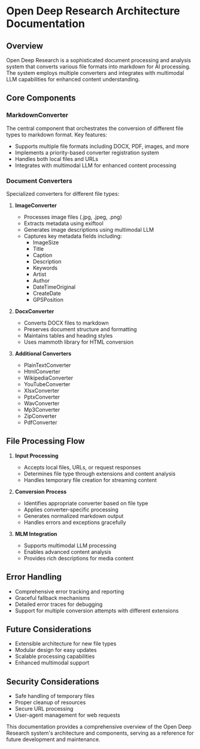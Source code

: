 # Open Deep Research Architecture Documentation

## Overview
Open Deep Research is a sophisticated document processing and analysis system that converts various file formats into markdown for AI processing. The system employs multiple converters and integrates with multimodal LLM capabilities for enhanced content understanding.

## Core Components

### MarkdownConverter
The central component that orchestrates the conversion of different file types to markdown format. Key features:
- Supports multiple file formats including DOCX, PDF, images, and more
- Implements a priority-based converter registration system
- Handles both local files and URLs
- Integrates with multimodal LLM for enhanced content processing

### Document Converters
Specialized converters for different file types:

1. **ImageConverter**
   - Processes image files (.jpg, .jpeg, .png)
   - Extracts metadata using exiftool
   - Generates image descriptions using multimodal LLM
   - Captures key metadata fields including:
     - ImageSize
     - Title
     - Caption
     - Description
     - Keywords
     - Artist
     - Author
     - DateTimeOriginal
     - CreateDate
     - GPSPosition

2. **DocxConverter**
   - Converts DOCX files to markdown
   - Preserves document structure and formatting
   - Maintains tables and heading styles
   - Uses mammoth library for HTML conversion

3. **Additional Converters**
   - PlainTextConverter
   - HtmlConverter
   - WikipediaConverter
   - YouTubeConverter
   - XlsxConverter
   - PptxConverter
   - WavConverter
   - Mp3Converter
   - ZipConverter
   - PdfConverter

## File Processing Flow

1. **Input Processing**
   - Accepts local files, URLs, or request responses
   - Determines file type through extensions and content analysis
   - Handles temporary file creation for streaming content

2. **Conversion Process**
   - Identifies appropriate converter based on file type
   - Applies converter-specific processing
   - Generates normalized markdown output
   - Handles errors and exceptions gracefully

3. **MLM Integration**
   - Supports multimodal LLM processing
   - Enables advanced content analysis
   - Provides rich descriptions for media content

## Error Handling
- Comprehensive error tracking and reporting
- Graceful fallback mechanisms
- Detailed error traces for debugging
- Support for multiple conversion attempts with different extensions

## Future Considerations
- Extensible architecture for new file types
- Modular design for easy updates
- Scalable processing capabilities
- Enhanced multimodal support

## Security Considerations
- Safe handling of temporary files
- Proper cleanup of resources
- Secure URL processing
- User-agent management for web requests

This documentation provides a comprehensive overview of the Open Deep Research system's architecture and components, serving as a reference for future development and maintenance.
